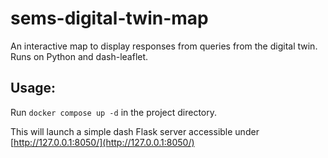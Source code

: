 # sems-digital-twin-map
An interactive map to display responses from queries from the digital twin. Runs on Python and dash-leaflet.

## Usage:
Run `docker compose up -d` in the project directory.

This will launch a simple dash Flask server accessible under [http://127.0.0.1:8050/](http://127.0.0.1:8050/)
